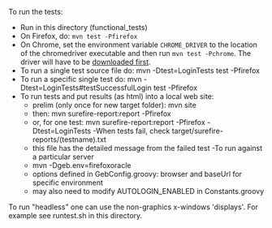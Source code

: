 To run the tests:

- Run in this directory (functional_tests)
- On Firefox, do: `mvn test -Pfirefox`
- On Chrome, set the environment variable `CHROME_DRIVER` to the location of the
  chromedriver executable and then run `mvn test -Pchrome`. The driver will have
  to be
  [downloaded first](http://chromedriver.storage.googleapis.com/index.html).
- To run a single test source file do:  mvn -Dtest=LoginTests test -Pfirefox
- To run a specific single test do: mvn -Dtest=LoginTests#testSuccessfulLogin test -Pfirefox
- To run tests and put results (as html) into a local web site:
  - prelim (only once for new target folder): mvn site
  - then: mvn surefire-report:report -Pfirefox
  - or, for one test: mvn surefire-report:report -Pfirefox -Dtest=LoginTests
-When tests fail, check target/surefire-reports/(testname).txt
  - this file has the detailed message from the failed test
-To run against a particular server
  - mvn -Dgeb.env=firefoxoracle
  - options defined in GebConfig.groovy: browser and baseUrl for specific environment
  - may also need to modify AUTOLOGIN_ENABLED in Constants.groovy

To run "headless" one can use the non-graphics x-windows 'displays'. 
For example see runtest.sh in this directory.


